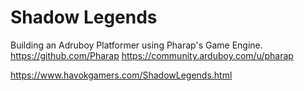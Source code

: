 # Shadow Legends
Building an Adruboy Platformer using Pharap's Game Engine. 
https://github.com/Pharap
https://community.arduboy.com/u/pharap

https://www.havokgamers.com/ShadowLegends.html
